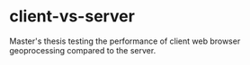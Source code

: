 client-vs-server
================

Master's thesis testing the performance of client web browser geoprocessing compared to the server.
